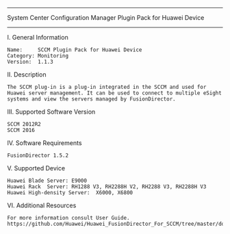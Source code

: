 ****************************************************************************
System Center Configuration Manager Plugin Pack for Huawei Device
****************************************************************************

I. General Information

    Name:     SCCM Plugin Pack for Huawei Device
    Category: Monitoring
    Version:  1.1.3


II. Description

    The SCCM plug-in is a plug-in integrated in the SCCM and used for Huawei server management. It can be used to connect to multiple eSight systems and view the servers managed by FusionDirector.

III. Supported Software Version

    SCCM 2012R2
    SCCM 2016
        
IV. Software Requirements
    
    FusionDirector 1.5.2

V. Supported Device
    
    Huawei Blade Server: E9000
    Huawei Rack  Server: RH1288 V3, RH2288H V2, RH2288 V3, RH2288H V3
    Huawei High-density Server:  X6000, X6800


VI. Additional Resources

    For more information consult User Guide. https://github.com/Huawei/Huawei_FusionDirector_For_SCCM/tree/master/docs
